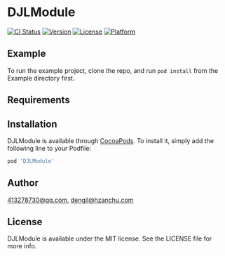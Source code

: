 # DJLModule

[![CI Status](https://img.shields.io/travis/413278730@qq.com/DJLModule.svg?style=flat)](https://travis-ci.org/413278730@qq.com/DJLModule)
[![Version](https://img.shields.io/cocoapods/v/DJLModule.svg?style=flat)](https://cocoapods.org/pods/DJLModule)
[![License](https://img.shields.io/cocoapods/l/DJLModule.svg?style=flat)](https://cocoapods.org/pods/DJLModule)
[![Platform](https://img.shields.io/cocoapods/p/DJLModule.svg?style=flat)](https://cocoapods.org/pods/DJLModule)

## Example

To run the example project, clone the repo, and run `pod install` from the Example directory first.

## Requirements

## Installation

DJLModule is available through [CocoaPods](https://cocoapods.org). To install
it, simply add the following line to your Podfile:

```ruby
pod 'DJLModule'
```

## Author

413278730@qq.com, dengjl@hzanchu.com

## License

DJLModule is available under the MIT license. See the LICENSE file for more info.
